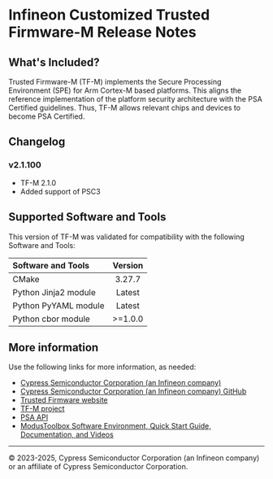# Infineon Customized Trusted Firmware-M Release Notes

## What's Included?
Trusted Firmware-M (TF-M) implements the Secure Processing Environment (SPE)
for Arm Cortex-M based platforms. This aligns the reference implementation of the platform security architecture
with the PSA Certified guidelines. Thus, TF-M allows relevant chips and devices to become PSA Certified.

## Changelog

### v2.1.100
* TF-M 2.1.0
* Added support of PSC3

## Supported Software and Tools
This version of TF-M was validated for compatibility with the following Software and Tools:

| Software and Tools                                                            | Version |
| :---                                                                          | :----:  |
| CMake                                                                         | 3.27.7  |
| Python Jinja2 module                                                          | Latest  |
| Python PyYAML module                                                          | Latest  |
| Python cbor module                                                            | >=1.0.0 |

## More information
Use the following links for more information, as needed:
* [Cypress Semiconductor Corporation (an Infineon company)](https://www.infineon.com)
* [Cypress Semiconductor Corporation (an Infineon company) GitHub](https://github.com/Infineon)
* [Trusted Firmware website](https://www.trustedfirmware.org)
* [TF-M project](https://www.trustedfirmware.org/projects/tf-m)
* [PSA API](https://github.com/ARM-software/psa-arch-tests/tree/master/api-specs)
* [ModusToolbox Software Environment, Quick Start Guide, Documentation, and Videos](https://www.infineon.com/cms/en/design-support/tools/sdk/modustoolbox-software)

---
© 2023-2025, Cypress Semiconductor Corporation (an Infineon company) or an affiliate of Cypress Semiconductor Corporation.
